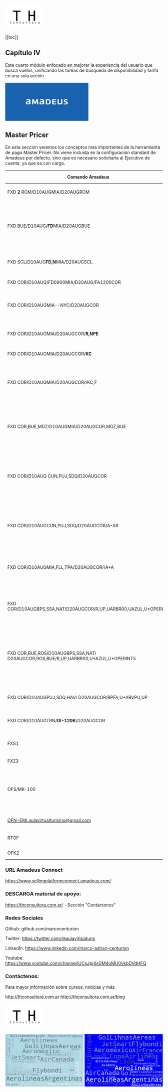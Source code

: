 ![Turismo y Hoteleria Consultora](logo_th.png)

[[toc]]

## Capítulo IV

Este cuarto módulo enfocado en mejorar la experiencia del usuario que busca vuelos, unificando las taréas de búsqueda de disponibilidad y tarifa en una sola acción.

![Turismo y Hoteleria Consultora](index.png)

## Master Pricer

En esta sección veremos los conceptos mas importantes de la herramienta de pago Master Pricer.  No viene incluida en la configuración standard de Amadeus por defecto, sino que es necesario solicitarla al Ejecutivo de cuenta, ya que es con cargo.

|Comando Amadeus|Traducción humana|
|---|---|
|FXD **2** ROM/D10AUGMIA/D20AUGROM|Búsqueda simple, 2 pasajeros ROM MIA ROM sin filtros|
|FXD BUE/D10AUG/**FD**MIA/D20AUGBUE|**FD** Solo vuelos directos de BUE a MIA, en caso de no indicar la cantidad de pasajeros, asume uno.  A exepción de tener un PNR iniciado con Nombres|
|FXD SCL/D10AUG**FD,N**MIA/D20AUGSCL|Solo vuelos directos y sin escalas entre SCL y MIA|
|FXD COR/D10AUG/FD0900MIA/D20AUG/FA1200COR|Salida a las 0900 de COR y Arribo a las 1200 a COR|
|FXD COR/D10AUGMIA--NYC/D20AUGCOR|Un tramo de superficie se indica con doble guion - - entre MIA y NYC|
|FXD COR/D10AUGMIA/D20AUGCOR/**R,NPE**|Solamente que muestre Tarifas Sin PENALIDAD RF=Reembolsables NAP=sin AP|
|FXD COR/D10AUGMIA/D20AUGCOR/**KC**|Solo ofertas en cabina Ejecutiva|
|FXD COR/D10AUGMIA/D20AUGCOR//KC,F|Dos cabinas distintas Ejecutiva y First, por defecto asume que las  busquedas deben ser en Economy KW = Economy premium|
|FXD COR,BUE,MDZ/D10AUGMIA/D20AUGCOR,MDZ,BUE|Saliendo de 3 posibles aeropuertos de origen (Comando ideal para agencias con pasajeros (por EJ) de LA  PAMPA)|
|FXD COR/D10AUG CUN,PUJ,SDQ/D20AUGCOR|idem + Aeropuertos de destino (Vacacional que busca CUN, pero  que podemos ganar la venta por ofrecerle un destino de playa similar):|
|FXD COR/D10AUGCUN,PUJ,SDQ/D20AUGCOR/A-AR|La misma ruta anterior, pero esta vez excluyendo AR, para excluir  la CIA A-AR Se pueden incluir hasta 3 cías AAR,UX,IB|
|FXD COR/D10AUGMIA,FLL,TPA/D20AUGCOR//A*A|La ruta mas barata a cualquiera de estos 3 destinos, con A*A =StarAlliance, A*O=OneWorld, A*S =SkyTeam|
|FXD COR/D10AUGBPS,SSA,NAT/D20AUGCOR/R,UP,UARBR00,UAZUL,U*OPERINT|La mejor tarifa a cualquiera de estos 3 destinos, NAT BPS ó SSA  incluyendo netas, publicas, nego G3, nego JJ y nego AD|
|FXD COR,BUE,ROS/D10AUGBPS,SSA,NAT/ D20AUGCOR,ROS,BUE/R,UP,UARBR00,U\*AZUL,U\*OPERINT5|IMPRESIONANTE: La mejor tarifa a cualquiera de estos 3  destinos, NAT BPS ó SSA incluyendo 1) netas, 2) publicas, 3) nego  G3, 4) nego JJ y 5) nego AD, saliendo de BUE ROS o COR|
|FXD COR/D10AUGPUJ,SDQ,HAV/ D20AUGCOR/RPFA,U*ARVPU,UP|La mas barata a PUJ SDQ o HAV publicas, netas y nego CM |
|FXD COR/D10AUGTRN/**DI-120K**/D20AUGCOR|Radio de 120 KM alrededor de un aeropuerto, en este caso TRN |
|FXS1|Ver las recomendaciones dentro del primer grupo |
|FXZ3|Seleccionar la recomendación 3 |
|OFS/MK-100|Convertir la ruta en una Oferta (no tiene que haberse cerrado el  PNR) agregándole un markup de 100 en la moneda que se cotizó| 
|OFN-EMLaulavirtualturismo@gmail.com|Enviar las ofertas por Email del cliente|
|RTOF |Ver las ofertas dentro de un PNR de solo ofertas| 
|OFK2|Confirmar la Oferta 2| 

### URL Amadeus Connect
https://www.sellingplatformconnect.amadeus.com/

### DESCARGA material de apoyo:
https://thconsultora.com.ar/ - Sección "Contáctenos" 

### Redes Sociales
Github: github.com/marcocenturion

Twitter: https://twitter.com/@aulavirtuaturis

LinkedIn: https://www.linkedin.com/marco-adrian-centurion

Youtube: https://www.youtube.com/channel/UCsJpj4sGM4oMU0vkbDVdHFQ

### Contáctenos:

Para mayor información sobre cursos, noticias y más

http://thconsultora.com.ar 
http://thconsultora.com.ar/blog

![Turismo y Hoteleria Consultora](logo_th.png)

![Turismo y Hoteleria Consultora](fondo_aereos2.png)
![Turismo y Hoteleria Consultora](fondo_aereos1.png)

